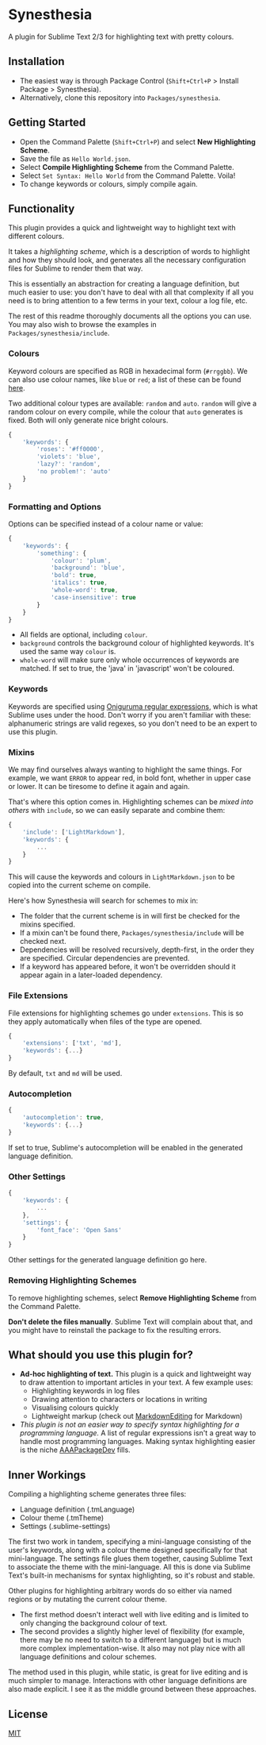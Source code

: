 Synesthesia
===========

A plugin for Sublime Text 2/3 for highlighting text with pretty colours.

Installation
------------

- The easiest way is through Package Control (`Shift+Ctrl+P` > Install Package > Synesthesia).
- Alternatively, clone this repository into `Packages/synesthesia`.

Getting Started
---------------

- Open the Command Palette (`Shift+Ctrl+P`) and select **New Highlighting Scheme**.
- Save the file as `Hello World.json`.
- Select **Compile Highlighting Scheme** from the Command Palette.
- Select `Set Syntax: Hello World` from the Command Palette. Voila!
- To change keywords or colours, simply compile again.

Functionality
-------------

This plugin provides a quick and lightweight way to highlight text with different colours.

It takes a *highlighting scheme*, which is a description of words to highlight and how they should look, and generates all the necessary configuration files for Sublime to render them that way.

This is essentially an abstraction for creating a language definition, but much easier to use: you don't have to deal with all that complexity if all you need is to bring attention to a few terms in your text, colour a log file, etc.

The rest of this readme thoroughly documents all the options you can use. You may also wish to browse the examples in `Packages/synesthesia/include`.

### Colours

Keyword colours are specified as RGB in hexadecimal form (`#rrggbb`). We can also use colour names, like `blue` or `red`; a list of these can be found [here](http://en.wikipedia.org/wiki/Web_colours#X11_color_names).

Two additional colour types are available: `random` and `auto`. `random` will give a random colour on every compile, while the colour that `auto` generates is fixed. Both will only generate nice bright colours.

```js
{
	'keywords': {
		'roses': '#ff0000',
		'violets': 'blue',
		'lazy?': 'random',
		'no problem!': 'auto'
	}
}
```

### Formatting and Options

Options can be specified instead of a colour name or value:

```js
{
	'keywords': {
		'something': {
			'colour': 'plum',
			'background': 'blue',
			'bold': true,
			'italics': true,
			'whole-word': true,
			'case-insensitive': true
		}
	}
}
```

- All fields are optional, including `colour`.
- `background` controls the background colour of highlighted keywords. It's used the same way `colour` is.
- `whole-word` will make sure only whole occurrences of keywords are matched. If set to true, the 'java' in 'javascript' won't be coloured.

### Keywords

Keywords are specified using [Oniguruma regular expressions](http://manual.macromates.com/en/regular_expressions), which is what Sublime uses under the hood. Don't worry if you aren't familiar with these: alphanumeric strings are valid regexes, so you don't need to be an expert to use this plugin.

### Mixins

We may find ourselves always wanting to highlight the same things. For example, we want `ERROR` to appear red, in bold font, whether in upper case or lower. It can be tiresome to define it again and again.

That's where this option comes in. Highlighting schemes can be *mixed into others* with `include`, so we can easily separate and combine them:

```js
{
	'include': ['LightMarkdown'],
	'keywords': {
		...
	}
}
```

This will cause the keywords and colours in `LightMarkdown.json` to be copied into the current scheme on compile.

Here's how Synesthesia will search for schemes to mix in:

- The folder that the current scheme is in will first be checked for the mixins specified.
- If a mixin can't be found there, `Packages/synesthesia/include` will be checked next.
- Dependencies will be resolved recursively, depth-first, in the order they are specified. Circular dependencies are prevented.
- If a keyword has appeared before, it won't be overridden should it appear again in a later-loaded dependency.

### File Extensions

File extensions for highlighting schemes go under `extensions`. This is so they apply automatically when files of the type are opened.

```js
{
	'extensions': ['txt', 'md'],
	'keywords': {...}
}
```

By default, `txt` and `md` will be used.

### Autocompletion

```js
{
	'autocompletion': true,
	'keywords': {...}
}
```

If set to true, Sublime's autocompletion will be enabled in the generated language definition.

### Other Settings

```js
{
	'keywords': {
		...
	},
	'settings': {
		'font_face': 'Open Sans'
	}
}
```

Other settings for the generated language definition go here.

### Removing Highlighting Schemes

To remove highlighting schemes, select **Remove Highlighting Scheme** from the Command Palette.

**Don't delete the files manually**. Sublime Text will complain about that, and you might have to reinstall the package to fix the resulting errors.

What should you use this plugin for?
------------------------------------

- **Ad-hoc highlighting of text.** This plugin is a quick and lightweight way to draw attention to important articles in your text. A few example uses:
	+ Highlighting keywords in log files
	+ Drawing attention to characters or locations in writing
	+ Visualising colours quickly
	+ Lightweight markup (check out [MarkdownEditing](https://github.com/SublimeText-Markdown/MarkdownEditing) for Markdown)
- *This plugin is not an easier way to specify syntax highlighting for a programming language.* A list of regular expressions isn't a great way to handle most programming languages. Making syntax highlighting easier is the niche [AAAPackageDev](https://github.com/SublimeText/AAAPackageDev) fills.

Inner Workings
--------------

Compiling a highlighting scheme generates three files:

- Language definition (.tmLanguage)
- Colour theme (.tmTheme)
- Settings (.sublime-settings)

The first two work in tandem, specifying a mini-language consisting of the user's keywords, along with a colour theme designed specifically for that mini-language. The settings file glues them together, causing Sublime Text to associate the theme with the mini-language. All this is done via Sublime Text's built-in mechanisms for syntax highlighting, so it's robust and stable.

Other plugins for highlighting arbitrary words do so either via named regions or by mutating the current colour theme.

- The first method doesn't interact well with live editing and is limited to only changing the background colour of text.
- The second provides a slightly higher level of flexibility (for example, there may be no need to switch to a different language) but is much more complex implementation-wise. It also may not play nice with all language definitions and colour schemes.

The method used in this plugin, while static, is great for live editing and is much simpler to manage. Interactions with other language definitions are also made explicit. I see it as the middle ground between these approaches.

License
--------

[MIT](http://opensource.org/licenses/MIT)
